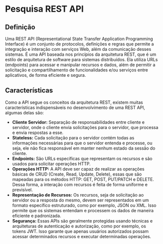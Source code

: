 # Pesquisa REST API

## Definição
Uma REST API (Representational State Transfer Application Programming Interface) é um conjunto de protocolos, definições e regras que permite a integração e interação com serviços Web, além da comunicação desses sistemas. É uma API baseada nos princípios da arquitetura REST, que é um estilo de arquitetura de software para sistemas distribuídos. 
Ela utiliza URLs (endpoints) para acessar e manipular recursos e dados, além de permitir a solicitação e compartilhamento de funcionalidades e/ou serviços entre aplicativos, de forma eficiente e segura.

## Características 
Como a API segue os conceitos da arquitetura REST, existem muitas características indispensáveis no desenvolvimento de uma REST API, algumas delas são:

- **Cliente Servidor:** Separação de responsabilidades entre cliente e servidor, onde o cliente envia solicitações para o servidor, que processa e envia respostas a esse.
- **Stateless:** Cada solicitação para o servidor contém todas as informações necessárias para que o servidor entenda e processe, ou seja, ele não fica responsável em manter nenhum estado da sessão do cliente.
- **Endpoints:** São URLs específicas que representam os recursos e são usados para solicitar operações HTTP.
- **Operações HTTP:** A API deve ser capaz de realizar as operações básicas de CRUD (Create, Read, Update, Delete), essas que são mapeadas para os métodos HTTP: GET, POST, PUT/PATCH e DELETE. Dessa forma, a interação com recursos é feita de forma uniforme e previsível.
- **Representação de Recursos:** Os recursos, seja de solicitação ao servidor ou a resposta do mesmo, devem ser representados em um formato específico estruturado, como por exemplo, JSON ou XML. Isso permite que os sistemas entendam e processem os dados de maneira eficiente e padronizada.
- **Segurança:** Essas APIs são geralmente protegidas usando técnicas e arquiteturas de autenticação e autorização, como por exemplo, os tokens JWT. Isso garante que apenas usuários autorizados possam acessar determinados recursos e executar determinadas operações.